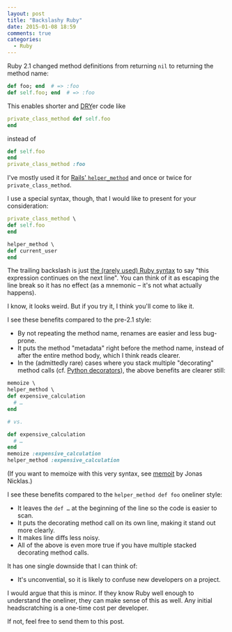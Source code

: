 ```yaml
---
layout: post
title: "Backslashy Ruby"
date: 2015-01-08 18:59
comments: true
categories:
  - Ruby
---
```


Ruby 2.1 changed method definitions from returning `nil` to returning the method name:

``` ruby
def foo; end  # => :foo
def self.foo; end  # => :foo
```

This enables shorter and [DRY](https://en.wikipedia.org/wiki/Don%27t_repeat_yourself)er code like

``` ruby
private_class_method def self.foo
end
```

instead of

``` ruby
def self.foo
end
private_class_method :foo
```

I've mostly used it for [Rails' `helper_method`](http://apidock.com/rails/AbstractController/Helpers/ClassMethods/helper_method) and once or twice for `private_class_method`.

I use a special syntax, though, that I would like to present for your consideration:

``` ruby
private_class_method \
def self.foo
end

helper_method \
def current_user
end
```

The trailing backslash is just [the (rarely used) Ruby syntax](http://phrogz.net/ProgrammingRuby/language.html#sourcelayout) to say "this expression continues on the next line". You can think of it as escaping the line break so it has no effect (as a mnemonic – it's not what actually happens).

I know, it looks weird. But if you try it, I think you'll come to like it.

I see these benefits compared to the pre-2.1 style:

* By not repeating the method name, renames are easier and less bug-prone.
* It puts the method "metadata" right before the method name, instead of after the entire method body, which I think reads clearer.
* In the (admittedly rare) cases where you stack multiple "decorating" method calls (cf. [Python decorators](https://wiki.python.org/moin/PythonDecorators)), the above benefits are clearer still:

``` ruby
memoize \
helper_method \
def expensive_calculation
  # …
end

# vs.

def expensive_calculation
  # …
end
memoize :expensive_calculation
helper_method :expensive_calculation
```

(If you want to memoize with this very syntax, see [memoit](https://github.com/jnicklas/memoit) by Jonas Nicklas.)

I see these benefits compared to the `helper_method def foo` oneliner style:

* It leaves the `def …` at the beginning of the line so the code is easier to scan.
* It puts the decorating method call on its own line, making it stand out more clearly.
* It makes line diffs less noisy.
* All of the above is even more true if you have multiple stacked decorating method calls.

It has one single downside that I can think of:

* It's unconvential, so it is likely to confuse new developers on a project.

I would argue that this is minor. If they know Ruby well enough to understand the oneliner, they can make sense of this as well. Any initial headscratching is a one-time cost per developer.

If not, feel free to send them to this post.
